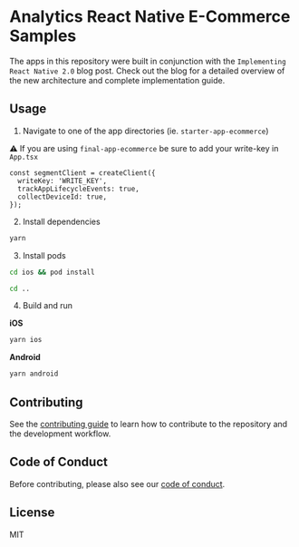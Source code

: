 # Analytics React Native E-Commerce Samples

The apps in this repository were built in conjunction with the `Implementing React Native 2.0` blog post. Check out the blog for a detailed overview of the new architecture and complete implementation guide. 

## Usage

1. Navigate to one of the app directories (ie. `starter-app-ecommerce`)

⚠️ If you are using `final-app-ecommerce` be sure to add your write-key in `App.tsx` 
```
const segmentClient = createClient({
  writeKey: 'WRITE_KEY',
  trackAppLifecycleEvents: true,
  collectDeviceId: true,
});
```

2. Install dependencies 

```sh
yarn
```

3. Install pods 

```sh
cd ios && pod install
```

```sh
cd .. 
```

4. Build and run 

**iOS**
```sh
yarn ios
```

**Android**
```sh
yarn android
```

## Contributing

See the [contributing guide](CONTRIBUTING.md) to learn how to contribute to the repository and the development workflow.

## Code of Conduct

Before contributing, please also see our [code of conduct](CODE_OF_CONDUCT.md).

## License

MIT
